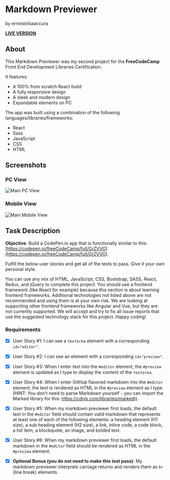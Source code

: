 # Markdown Previewer
by ernestoIsaaccura

**[LIVE VERSION](https://isaaccuraernesto.github.io/fcc-markdown-previewer/)**

## About

This Markdown Previewer was my second project for the **FreeCodeCamp** Front End Development Libraries Certification.

It features:

- A 100% from scratch React build
- A fully responsive design
- A sleek and modern design
- Expandable elements on PC

The app was built using a combination of the following languages/libraries/frameworks:

- React
- Sass
- JavaScript
- CSS
- HTML

## Screenshots

### PC View

![Main PC View]()

### Mobile View

![Main Mobile View]()

## Task Description

**Objective**: Build a CodePen.io app that is functionally similar to this: [https://codepen.io/freeCodeCamp/full/GrZVVO](https://codepen.io/freeCodeCamp/full/GrZVVO).

Fulfill the below user stories and get all of the tests to pass. Give it your own personal style.

You can use any mix of HTML, JavaScript, CSS, Bootstrap, SASS, React, Redux, and jQuery to complete this project. You should use a frontend framework (like React for example) because this section is about learning frontend frameworks. Additional technologies not listed above are not recommended and using them is at your own risk. We are looking at supporting other frontend frameworks like Angular and Vue, but they are not currently supported. We will accept and try to fix all issue reports that use the suggested technology stack for this project. Happy coding!

### Requirements

- [x] User Story #1: I can see a `textarea` element with a corresponding `id="editor"`.

- [x] User Story #2: I can see an element with a corresponding `id="preview"`.

- [x] User Story #3: When I enter text into the `#editor` element, the `#preview` element is updated as I type to display the content of the `textarea`.

- [x] User Story #4: When I enter GitHub flavored markdown into the `#editor` element, the text is rendered as HTML in the `#preview` element as I type (HINT: You don't need to parse Markdown yourself - you can import the Marked library for this: [https://cdnjs.com/libraries/marked)](https://cdnjs.com/libraries/marked)).

- [x] User Story #5: When my markdown previewer first loads, the default text in the `#editor` field should contain valid markdown that represents at least one of each of the following elements: a heading element (H1 size), a sub heading element (H2 size), a link, inline code, a code block, a list item, a blockquote, an image, and bolded text.

- [x] User Story #6: When my markdown previewer first loads, the default markdown in the `#editor` field should be rendered as HTML in the `#preview` element.

- [x] **Optional Bonus (you do not need to make this test pass)**: My markdown previewer interprets carriage returns and renders them as `br` (line break) elements.
